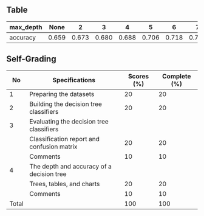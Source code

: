 ## Table

| max_depth | None  | 2     | 3     | 4     | 5     | 6     | 7     |
| --------- | ----- | ----- | ----- | ----- | ----- | ----- | ----- |
| accuracy  | 0.659 | 0.673 | 0.680 | 0.688 | 0.706 | 0.718 | 0.721 |

## Self-Grading

| No    | Specifications                             | Scores (%) | Complete (%) |
| ----- | ------------------------------------------ | ---------- | ------------ |
| 1     | Preparing the datasets                     | 20         | 20           |
| 2     | Building the decision tree classifiers     | 20         | 20           |
| 3     | Evaluating the decision tree classifiers   |            |              |
|       | Classification report and confusion matrix | 20         | 20           |
|       | Comments                                   | 10         | 10           |
| 4     | The depth and accuracy of a decision tree  |            |              |
|       | Trees, tables, and charts                  | 20         | 20           |
|       | Comments                                   | 10         | 10           |
| Total |                                            | 100        | 100          |
